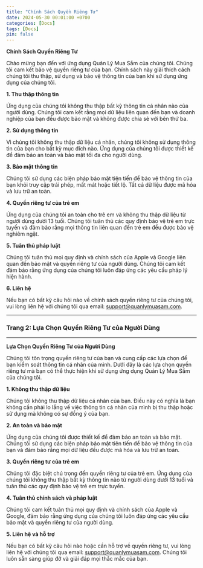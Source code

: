 ```yaml
---
title: "Chính Sách Quyền Riêng Tư"
date: 2024-05-30 00:01:00 +0700
categories: [Docs]
tags: [Docs]
pin: false
---
```


**Chính Sách Quyền Riêng Tư**

Chào mừng bạn đến với ứng dụng Quản Lý Mua Sắm của chúng tôi. Chúng tôi cam kết bảo vệ quyền riêng tư của bạn. Chính sách này giải thích cách chúng tôi thu thập, sử dụng và bảo vệ thông tin của bạn khi sử dụng ứng dụng của chúng tôi.

**1. Thu thập thông tin**

Ứng dụng của chúng tôi không thu thập bất kỳ thông tin cá nhân nào của người dùng. Chúng tôi cam kết rằng mọi dữ liệu liên quan đến bạn và doanh nghiệp của bạn đều được bảo mật và không được chia sẻ với bên thứ ba.

**2. Sử dụng thông tin**

Vì chúng tôi không thu thập dữ liệu cá nhân, chúng tôi không sử dụng thông tin của bạn cho bất kỳ mục đích nào. Ứng dụng của chúng tôi được thiết kế để đảm bảo an toàn và bảo mật tối đa cho người dùng.

**3. Bảo mật thông tin**

Chúng tôi sử dụng các biện pháp bảo mật tiên tiến để bảo vệ thông tin của bạn khỏi truy cập trái phép, mất mát hoặc tiết lộ. Tất cả dữ liệu được mã hóa và lưu trữ an toàn.

**4. Quyền riêng tư của trẻ em**

Ứng dụng của chúng tôi an toàn cho trẻ em và không thu thập dữ liệu từ người dùng dưới 13 tuổi. Chúng tôi tuân thủ các quy định bảo vệ trẻ em trực tuyến và đảm bảo rằng mọi thông tin liên quan đến trẻ em đều được bảo vệ nghiêm ngặt.

**5. Tuân thủ pháp luật**

Chúng tôi tuân thủ mọi quy định và chính sách của Apple và Google liên quan đến bảo mật và quyền riêng tư của người dùng. Chúng tôi cam kết đảm bảo rằng ứng dụng của chúng tôi luôn đáp ứng các yêu cầu pháp lý hiện hành.

**6. Liên hệ**

Nếu bạn có bất kỳ câu hỏi nào về chính sách quyền riêng tư của chúng tôi, vui lòng liên hệ với chúng tôi qua email: support@quanlymuasam.com.

---

### Trang 2: Lựa Chọn Quyền Riêng Tư của Người Dùng

---

**Lựa Chọn Quyền Riêng Tư của Người Dùng**

Chúng tôi tôn trọng quyền riêng tư của bạn và cung cấp các lựa chọn để bạn kiểm soát thông tin cá nhân của mình. Dưới đây là các lựa chọn quyền riêng tư mà bạn có thể thực hiện khi sử dụng ứng dụng Quản Lý Mua Sắm của chúng tôi.

**1. Không thu thập dữ liệu**

Chúng tôi không thu thập dữ liệu cá nhân của bạn. Điều này có nghĩa là bạn không cần phải lo lắng về việc thông tin cá nhân của mình bị thu thập hoặc sử dụng mà không có sự đồng ý của bạn.

**2. An toàn và bảo mật**

Ứng dụng của chúng tôi được thiết kế để đảm bảo an toàn và bảo mật. Chúng tôi sử dụng các biện pháp bảo mật tiên tiến để bảo vệ thông tin của bạn và đảm bảo rằng mọi dữ liệu đều được mã hóa và lưu trữ an toàn.

**3. Quyền riêng tư của trẻ em**

Chúng tôi đặc biệt chú trọng đến quyền riêng tư của trẻ em. Ứng dụng của chúng tôi không thu thập bất kỳ thông tin nào từ người dùng dưới 13 tuổi và tuân thủ các quy định bảo vệ trẻ em trực tuyến.

**4. Tuân thủ chính sách và pháp luật**

Chúng tôi cam kết tuân thủ mọi quy định và chính sách của Apple và Google, đảm bảo rằng ứng dụng của chúng tôi luôn đáp ứng các yêu cầu bảo mật và quyền riêng tư của người dùng.

**5. Liên hệ và hỗ trợ**

Nếu bạn có bất kỳ câu hỏi nào hoặc cần hỗ trợ về quyền riêng tư, vui lòng liên hệ với chúng tôi qua email: support@quanlymuasam.com. Chúng tôi luôn sẵn sàng giúp đỡ và giải đáp mọi thắc mắc của bạn.
